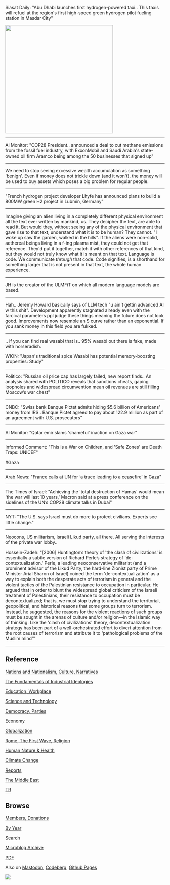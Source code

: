 
Siasat Daily: "Abu Dhabi launches first hydrogen-powered taxi.. This
taxis will refuel at the region's first high-speed green hydrogen
pilot fueling station in Masdar City"

<img width='340' src='https://cdn.siasat.com/wp-content/uploads/2023/12/Abu-Dhabi-hydrogen-taxi-780x470.jpg'/> 

---

Al Monitor: "COP28 President.. announced a deal to cut methane
emissions from the fossil fuel industry, with ExxonMobil and Saudi
Arabia's state-owned oil firm Aramco being among the 50 businesses
that signed up"

---

We need to stop seeing excessive wealth accumulation as something
'benign'. Even if money does not trickle down (and it won't), the
money will be used to buy assets which poses a big problem for regular
people.

---

"French hydrogen project developer Lhyfe has announced plans to build a
800MW green H2 project in Lubmin, Germany"

---

Imagine giving an alien living in a completely different physical
environment all the text ever written by mankind, us. They decipher
the text, are able to read it. But would they, without seeing any of
the physical environment that gave rise to that text, understand what
it is to be human? They cannot. "I woke up saw the garden, walked in
the hills". If the aliens were non-solid, aethereal beings living in a
f-ing plasma mist, they could not get that reference. They'd put it
together, match it with other references of that kind, but they would
not truly know what it is meant on that text. Language is code. We
communicate *through* that code. Code signifies, is a shorthand for
something larger that is not present in that text, the
whole human experience.

---

JH is the creator of the ULMFiT on which all modern language models
are based.

---

Hah.. Jeremy Howard basically says of LLM tech "u ain't gettin
advanced AI w this shit". Development apparently stagnated already
even with the farcical parameters ppl judge these things meaning the
future does not look good. Improvements now resemble an S curve rather
than an exponential. If you sank money in this field you are
fukked.

---

.. if you can find real wasabi that is.. 95% wasabi out there is fake,
made with horseradish.

WION: "Japan's traditional spice Wasabi has potential memory-boosting
properties: Study"

---

Politico: "Russian oil price cap has largely failed, new report
finds.. An analysis shared with POLITICO reveals that sanctions
cheats, gaping loopholes and widespread circumvention mean oil
revenues are still filling Moscow’s war chest"

---

CNBC: "Swiss bank Banque Pictet admits hiding $5.6 billion of
Americans' money from IRS.. Banque Pictet agreed to pay about
122.9 million as part of an agreement with U.S. prosecutors"

---

Al Monitor: "Qatar emir slams 'shameful' inaction on Gaza war"

---

Informed Comment: "This is a War on Children, and 'Safe Zones' are Death Traps: UNICEF"

\#Gaza

---

Arab News: "France calls at UN for ‘a truce leading to a ceasefire’ in
Gaza"

---

The Times of Israel: "Achieving the 'total destruction of Hamas' would
mean 'the war will last 10 years,' Macron said at a press conference
on the sidelines of the UN’s COP28 climate talks in Dubai"

---

NYT: "The U.S. says Israel must do more to protect civilians. Experts see
little change."

---

Neocons, US militarism, Israeli Likud party, all there. All serving
the interests of the private war lobby..

Hossein-Zadeh: "[2006] Huntington’s theory of 'the clash of
civilizations' is essentially a subtle version of Richard Perle’s
strategy of 'de-contextualization.'  Perle, a leading neoconservative
militarist (and a prominent advisor of the Likud Party, the hard-line
Zionist party of Prime Minister Arial Sharon of Israel) coined the
term 'de-contextualization' as a way to explain both the desperate
acts of terrorism in general and the violent tactics of the
Palestinian resistance to occupation in particular. He argued that in
order to blunt the widespread global criticism of the Israeli
treatment of Palestinians, their resistance to occupation must be
decontextualized; that is, we must stop trying to understand the
territorial, geopolitical, and historical reasons that some groups
turn to terrorism. Instead, he suggested, the reasons for the violent
reactions of such groups must be sought in the arenas of culture
and/or religion—in the Islamic way of thinking. Like the 'clash of
civilizations' theory, decontextualization strategy has been part of a
well-orchestrated effort to divert attention from the root causes of
terrorism and attribute it to 'pathological problems of the Muslim
mind'"

---

## Reference

[Nations and Nationalism, Culture, Narratives](0119/2013/02/nations-and-nationalism.html)

[The Fundamentals of Industrial Ideologies](0119/2011/04/fundamentals-of-industrial-ideologies.html)

[Education, Workplace](0119/2017/09/education-workplace.html)

[Science and Technology](0119/2018/09/science-technology.html)

[Democracy, Parties](0119/2016/11/democracy.html)

[Economy](2021/01/economy.html)

[Globalization](0119/2018/09/globalization.html)

[Rome, The First Wave, Religion](0119/2017/12/rome.html)

[Human Nature & Health](2020/07/human-nature.html)

[Climate Change](2022/01/climate.html)

[Reports](2021/01/reports.html)

[The Middle East](0119/2019/07/middleeast.html)

[TR](../tr/index.html)

## Browse

[Members, Donations](2022/08/members.html)

[By Year](years.html)

[Search](search.html)

[Microblog Archive](mbl/index.html)

[PDF](https://drive.google.com/uc?export=view&id=1FSi-1MnqXVq_PVTEXzzflwN8-7h92N_R)

Also on 
[Mastodon](https://fosstodon.org/@muratk5n),
[Codeberg](https://muratk5n.codeberg.page/en/),
[Github Pages](https://muratk5n.github.io/thirdwave/en/)

<img src='https://drive.google.com/uc?export=view&id=1zsIeciFSvlr-sWB84Tc0mfZ_NYqn9VQx'/> 




